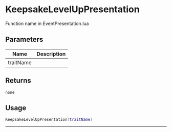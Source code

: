 # KeepsakeLevelUpPresentation

Function name in EventPresentation.lua

## Parameters

| Name      | Description |
| --------- | ----------- |
| traitName |             |

## Returns

`none`

## Usage

```lua
KeepsakeLevelUpPresentation(traitName)
```

---
